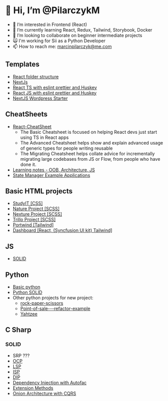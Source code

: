 # 👋 Hi, I’m @PilarczykM
- 👀 I’m interested in Frontend (React)
- 🌱 I’m currently learning React, Redux, Tailwind, Storybook, Docker
- 💞️ I’m looking to collaborate on beginner intermediate projects
- 🙀 I'm working for Sii as a Python Developer
- 📫 How to reach me: marcinpilarczyk@me.com


## Templates
- [React folder structure](https://github.com/PilarczykM/react-folder-structure "React folder structure")
- [NextJs](https://github.com/PilarczykM/nextjs-fullstack-app-template "NextJS Template")
- [React TS with eslint prettier and Huskey](https://github.com/PilarczykM/react-typescript-eslint-prettier-template "React TS Template")
- [React JS with eslint prettier and Huskey](https://github.com/PilarczykM/react-javascript-eslint-prettier-template "React JS Template")
- [NextJS Wordpress Starter](https://github.com/PilarczykM/next-wordpress-starter "NextJS Wordpress Starter")

## CheatSheets
- [React-CheatSheet](https://github.com/PilarczykM/React-CheatSheet "React cheatsheet")
   * The Basic Cheatsheet is focused on helping React devs just start using TS in React apps
   * The Advanced Cheatsheet helps show and explain advanced usage of generic types for people writing reusable
   * The Migrating Cheatsheet helps collate advice for incrementally migrating large codebases from JS or Flow, from people who have done it.
- [Learning notes - OOB, Architecture, JS](https://github.com/PilarczykM/learning-notes "learning-notes")
- [State Manager Example Applications](https://github.com/PilarczykM/which-react-state-manager "Which state manager")

## Basic HTML projects
- [StudyIT [CSS]](https://github.com/PilarczykM/StudyIT "StudyIT")
- [Nature Project [SCSS]](https://github.com/PilarczykM/Nexter_Project "Nexture Project")
- [Nexture Project [SCSS]](https://github.com/PilarczykM/Nature_Project "Nature Project")
- [Trillo Project [SCSS]](https://github.com/PilarczykM/Trillo_Project "Trillo Project")
- [Portwind [Tailwind]](https://github.com/PilarczykM/Tailwind-sandbox "Portwind Tailwind")
- [Dashboard [React, (Syncfusion UI kit) Tailwind]](https://github.com/PilarczykM/Marcello_Dashboard "Dashboard")

## JS
- [SOLID](https://github.com/PilarczykM/js_solid "JS SOLID")

## Python
- [Basic python](https://github.com/PilarczykM/python-basic)
- [Python SOLID](https://github.com/PilarczykM/python-solid)
- Other python projects for new project:
   * [rock-paper-scissors](https://github.com/PilarczykM/python-rock-paper-scissors)
   * [Point-of-sale---refactor-example](https://github.com/PilarczykM/Point-of-sale---refactor-example)
   * [Yahtzee](https://github.com/PilarczykM/python-yahtzee)
   
## C Sharp
### SOLID
- SRP ???
- [OCP](https://github.com/PilarczykM/CSharp-OpenClosePrinciple)
- [LSP](https://github.com/PilarczykM/Liskov-Substitution-Principle)
- [ISP](https://github.com/PilarczykM/Interface-Segregation-Principle)
- [DIP](https://github.com/PilarczykM/Dependency-Inversion-Principle)
- [Dependency Injection with Autofac](https://github.com/PilarczykM/Dependency-Injection-with-Autofac)
- [Extension Methods](https://github.com/PilarczykM/Extension-Methods)
- [Onion Architecture with CQRS](https://github.com/PilarczykM/webinar-cqrs-clean-architecture)
